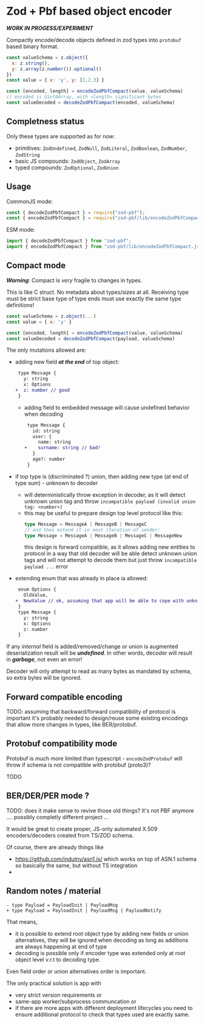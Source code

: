 # Zod + Pbf based object encoder

***WORK IN PROGESS/EXPERIMENT***

Compactly encode/decode objects defined in zod types into `protobuf` based binary format.

```js
const valueSchema = z.object({
  x: z.string(),
  y: z.array(z.number()).optional()
})
const value = { x: 'y', y: [1,2,3] }

const [encoded, length] = encodeZodPbfCompact(value, valueSchema)
// encoded is Uint8Array, with <length> significant bytes
const valueDecoded = decodeZodPbfCompact(encoded, valueSchema)
```
## Completness status

Only these types are supported as for now:
* primitives: `ZodUndefined`, `ZodNull`, `ZodLiteral`, `ZodBoolean`, `ZodNumber`, `ZodString`
* basic JS compounds: `ZodObject`, `ZodArray`
* typed compounds: `ZodOptional`, `ZodUnion`


## Usage

CommonJS mode:
```js
const { decodeZodPbfCompact } = require("zod-pbf");
const { encodeZodPbfCompact } = require("zod-pbf/lib/encodeZodPbfCompact.js");
```

ESM mode:

```js
import { decodeZodPbfCompact } from "zod-pbf";
import { encodeZodPbfCompact } from "zod-pbf/lib/encodeZodPbfCompact.js";
```


## Compact mode

***Warning***: Compact is _very_ fragile to changes in types.

This is like C struct. No metadata about types/sizes at all.
Receiving type must be strict base type of type ends must use exactly the same type definitions!

```js
const valueSchema = z.object(...)
const value = { x: 'y' }

const [encoded, length] = encodeZodPbfCompact(value, valueSchema)
const valueDecoded = decodeZodPbfCompact(payload, valueSchema)
```

The only mutations allowed are:

* adding new field ***at the end*** of top object:
  ```diff
   type Message {
     y: string
     x: Options
  +  z: number // good
   }
  ```

     * adding field to embedded message will cause undefined behavior when decoding
       ```diff
        type Message {
          id: string
          user: {
            name: string
       +    surname: string // bad!
          }
          age?: number
        }
       ```

* if top type is (discriminated ?) union, then adding new type (at end of type sum) - unknown to decoder
  - will deterministically throw exception in decoder, as it will detect unknown union tag and throw `incompatible payload (invalid union tag: <number>)`
  - this may be useful to prepare design top level protocol like this:
    ```ts
    type Message = MessageA | MessageB | MessageC
    // and then extend it in next iteration of sender:
    type Message = MessageA | MessageB | MessageC | MessageNew
    ```
    this design is forward compatible, as it allows adding new entities to protocol in a way
    that old decoder will be able detect unknown union tags and will not attempt to decode them but just throw `incompatible payload ...` error

* extending enum that was already in place ia allowed:
  ```diff
   enum Options {
     OldValue,
  +  NewValue // ok, assuming that app will be able to cope with unknown enum value
   }
   type Message {
     y: string
     x: Options
     z: number
   }
  ```


If any _internal_ field is added/removed/change or union is augmented deserialization result will be ***undefined***. In other words, decoder will result in ***garbage***, not even an error!

Decoder will only attempt to read as many bytes as mandated by schema, so extra bytes will be ignored.

## Forward compatible encoding

TODO: assuming that backward/forward compatibility of protocol is important it's probably needed to design/reuse some existing encodings that allow more
changes in types, like BER/protobuf.

## Protobuf compatibility mode

Protobuf is much more limited than typescript - `encodeZodProtobuf` will throw if schema is not compatible with protobuf (proto3)?

TODO

## BER/DER/PER mode ?

TODO: does it make sense to revive those old things?
It's not PBF anymore .... possibly completly different project ...

It would be great to create proper, JS-only automated X.509 encoders/decoders created from TS/ZOD schema.

Of course, there are already things like
 * https://github.com/indutny/asn1.js/ which works on top of ASN.1 schema so basically the same, but without TS integration
 *

## Random notes / material

```
- type Payload = PayloadInit | PayloadMsg
+ type Payload = PayloadInit | PayloadMsg | PayloadNotify
```

That means,
 * it is possible to extend root object type by adding new fields or union alternatives, they will be ignored when decoding as long as additions are always happening at end of type
 * decoding is possible only if encoder type was extended only at root object level v.r.t to decoding type.


Even field order or union alternatives order is important.

The only practical solution is app with
* very strict version requirements or
* same-app worker/subprocess communcation or
* if there are more apps with different deployment lifecycles you need to ensure additional protocol to check that types used are exactly same.

